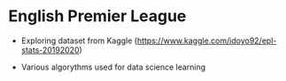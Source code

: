 # English Premier League
* Exploring dataset from Kaggle (https://www.kaggle.com/idoyo92/epl-stats-20192020)

* Various algorythms used for data science learning

